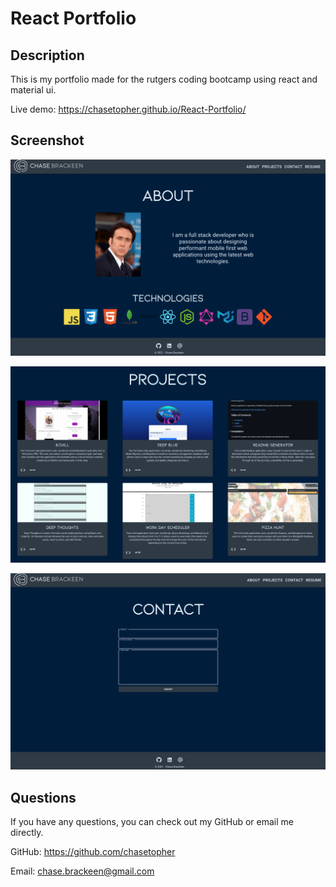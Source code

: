 # React Portfolio

## Description

This is my portfolio made for the rutgers coding bootcamp using react and material ui.

Live demo: https://chasetopher.github.io/React-Portfolio/

## Screenshot

![About](/src/images/screenshot-about.png)

![Projects](/src/images/screenshot-projects.png)

![Contact](/src/images/screenshot-contact.png)

## Questions

If you have any questions, you can check out my GitHub or email me directly.

GitHub: https://github.com/chasetopher

Email: chase.brackeen@gmail.com


